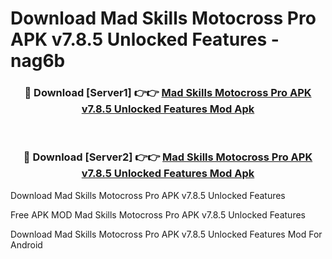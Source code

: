 # Download Mad Skills Motocross Pro APK v7.8.5 Unlocked Features - nag6b



<div align="center">
<h3>🔴 Download [Server1] 👉👉 <a href="https://momento.my/?title=Mad_Skills_Motocross_Pro_APK_v7.8.5_Unlocked_Features">Mad Skills Motocross Pro APK v7.8.5 Unlocked Features Mod Apk</a></h3><br>

<h3>🔴 Download [Server2] 👉👉 <a href="https://momento.my/?title=Mad_Skills_Motocross_Pro_APK_v7.8.5_Unlocked_Features">Mad Skills Motocross Pro APK v7.8.5 Unlocked Features Mod Apk</a></h3>
</div>



Download Mad Skills Motocross Pro APK v7.8.5 Unlocked Features 

Free APK MOD Mad Skills Motocross Pro APK v7.8.5 Unlocked Features 

Download Mad Skills Motocross Pro APK v7.8.5 Unlocked Features Mod For Android
